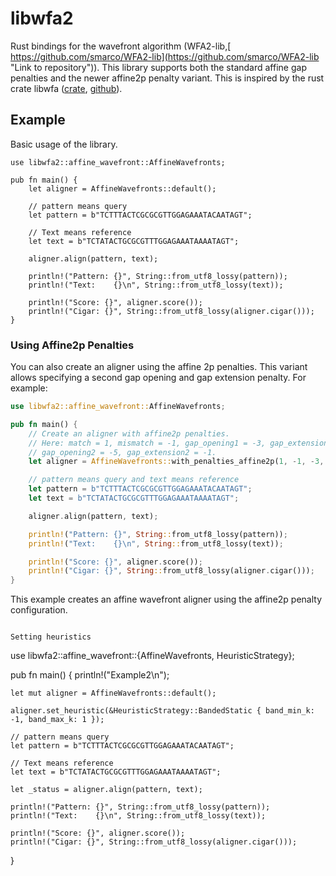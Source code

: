 # libwfa2

Rust bindings for the wavefront algorithm (WFA2-lib,[ https://github.com/smarco/WFA2-lib](https://github.com/smarco/WFA2-lib "Link to repository")). This library supports both the standard affine gap penalties and the newer affine2p penalty variant. This is inspired by the rust crate libwfa ([crate](https://crates.io/crates/libwfa "cargo crate"), [github]()).

## Example

Basic usage of the library.

```
use libwfa2::affine_wavefront::AffineWavefronts;

pub fn main() {
    let aligner = AffineWavefronts::default();

    // pattern means query
    let pattern = b"TCTTTACTCGCGCGTTGGAGAAATACAATAGT";

    // Text means reference
    let text = b"TCTATACTGCGCGTTTGGAGAAATAAAATAGT";

    aligner.align(pattern, text);

    println!("Pattern: {}", String::from_utf8_lossy(pattern));
    println!("Text:    {}\n", String::from_utf8_lossy(text));

    println!("Score: {}", aligner.score());
    println!("Cigar: {}", String::from_utf8_lossy(aligner.cigar()));
}
```

### Using Affine2p Penalties

You can also create an aligner using the affine 2p penalties. This variant allows specifying a second gap opening and gap extension penalty. For example:

```rust
use libwfa2::affine_wavefront::AffineWavefronts;

pub fn main() {
    // Create an aligner with affine2p penalties.
    // Here: match = 1, mismatch = -1, gap_opening1 = -3, gap_extension1 = -1,
    // gap_opening2 = -5, gap_extension2 = -1.
    let aligner = AffineWavefronts::with_penalties_affine2p(1, -1, -3, -1, -5, -1);

    // pattern means query and text means reference
    let pattern = b"TCTTTACTCGCGCGTTGGAGAAATACAATAGT";
    let text = b"TCTATACTGCGCGTTTGGAGAAATAAAATAGT";

    aligner.align(pattern, text);

    println!("Pattern: {}", String::from_utf8_lossy(pattern));
    println!("Text:    {}\n", String::from_utf8_lossy(text));

    println!("Score: {}", aligner.score());
    println!("Cigar: {}", String::from_utf8_lossy(aligner.cigar()));
}
```

This example creates an affine wavefront aligner using the affine2p penalty configuration.
```

Setting heuristics

```
use libwfa2::affine_wavefront::{AffineWavefronts, HeuristicStrategy};

pub fn main() {
    println!("Example2\n");

    let mut aligner = AffineWavefronts::default();

    aligner.set_heuristic(&HeuristicStrategy::BandedStatic { band_min_k: -1, band_max_k: 1 });

    // pattern means query
    let pattern = b"TCTTTACTCGCGCGTTGGAGAAATACAATAGT";

    // Text means reference
    let text = b"TCTATACTGCGCGTTTGGAGAAATAAAATAGT";

    let _status = aligner.align(pattern, text);

    println!("Pattern: {}", String::from_utf8_lossy(pattern));
    println!("Text:    {}\n", String::from_utf8_lossy(text));

    println!("Score: {}", aligner.score());
    println!("Cigar: {}", String::from_utf8_lossy(aligner.cigar()));
}
```
